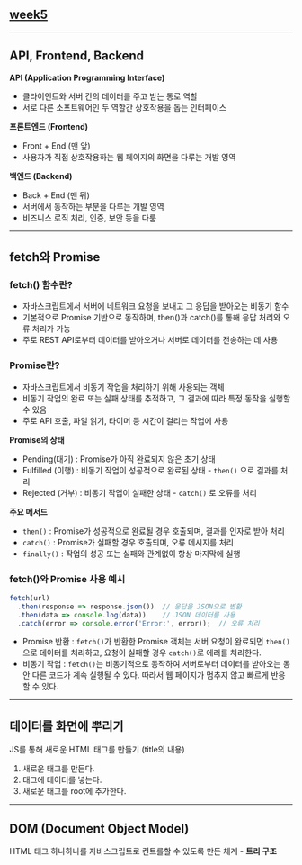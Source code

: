 ## [week5](https://graceful-choux-3f4a52.netlify.app/)
***
## API, Frontend, Backend
**API (Application Programming Interface)**
* 클라이언트와 서버 간의 데이터를 주고 받는 통로 역할
* 서로 다른 소프트웨어인 두 역할간 상호작용을 돕는 인터페이스

**프론트엔드 (Frontend)**
* Front + End (맨 앞)
* 사용자가 직접 상호작용하는 웹 페이지의 화면을 다루는 개발 영역

**백엔드 (Backend)**
* Back + End (맨 뒤)
* 서버에서 동작하는 부분을 다루는 개발 영역
* 비즈니스 로직 처리, 인증, 보안 등을 다룸

***
## fetch와 Promise
### fetch() 함수란?
* 자바스크립트에서 서버에 네트워크 요청을 보내고 그 응답을 받아오는 비동기 함수
* 기본적으로 Promise 기반으로 동작하며, then()과 catch()를 통해 응답 처리와 오류 처리가 가능
* 주로 REST API로부터 데이터를 받아오거나 서버로 데이터를 전송하는 데 사용

### Promise란?
* 자바스크립트에서 비동기 작업을 처리하기 위해 사용되는 객체
* 비동기 작업의 완료 또는 실패 상태를 추적하고, 그 결과에 따라 특정 동작을 실행할 수 있음
* 주로 API 호출, 파일 읽기, 타이머 등 시간이 걸리는 작업에 사용

**Promise의 상태**
* Pending(대기) : Promise가 아직 완료되지 않은 초기 상태
* Fulfilled (이행) : 비동기 작업이 성공적으로 완료된 상태 - `then()` 으로 결과를 처리
* Rejected (거부) : 비동기 작업이 실패한 상태 - `catch()` 로 오류를 처리

**주요 메서드**
* `then()` : Promise가 성공적으로 완료될 경우 호출되며, 결과를 인자로 받아 처리
* `catch()` : Promise가 실패할 경우 호출되며, 오류 메시지를 처리
* `finally()` : 작업의 성공 또는 실패와 관계없이 항상 마지막에 실행

### fetch()와 Promise 사용 예시
```javascript
fetch(url)
  .then(response => response.json())  // 응답을 JSON으로 변환
  .then(data => console.log(data))    // JSON 데이터를 사용
  .catch(error => console.error('Error:', error));  // 오류 처리
```
* Promise 반환 : `fetch()`가 반환한 Promise 객체는 서버 요청이 완료되면 `then()`으로 데이터를 처리하고, 요청이 실패할 경우 `catch()`로 에러를 처리한다.
* 비동기 작업 : `fetch()`는 비동기적으로 동작하여 서버로부터 데이터를 받아오는 동안 다른 코드가 계속 실행될 수 있다. 따라서 웹 페이지가 멈추지 않고 빠르게 반응할 수 있다.

***
## 데이터를 화면에 뿌리기
JS를 통해 새로운 HTML 태그를 만들기 (title의 내용)
1. 새로운 태그를 만든다.
2. 태그에 데이터를 넣는다.
3. 새로운 태그를 root에 추가한다.
 
***
## DOM (Document Object Model)
HTML 태그 하나하나를 자바스크립트로 컨트롤할 수 있도록 만든 체계 - **트리 구조**